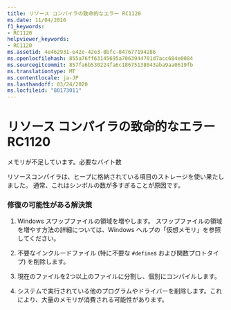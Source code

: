 ```yaml
---
title: リソース コンパイラの致命的なエラー RC1120
ms.date: 11/04/2016
f1_keywords:
- RC1120
helpviewer_keywords:
- RC1120
ms.assetid: 4e462931-e42e-42e3-8bfc-847677194286
ms.openlocfilehash: 855a76ff63145695a7063944701d7acc684e0084
ms.sourcegitcommit: 857fa6b530224fa6c18675138043aba9aa0619fb
ms.translationtype: MT
ms.contentlocale: ja-JP
ms.lasthandoff: 03/24/2020
ms.locfileid: "80173011"
---
```

# <a name="resource-compiler-fatal-error-rc1120"></a>リソース コンパイラの致命的なエラー RC1120

メモリが不足しています。必要なバイト数

リソースコンパイラは、ヒープに格納されている項目のストレージを使い果たしました。 通常、これはシンボルの数が多すぎることが原因です。

### <a name="to-fix-by-using-the-following-possible-solutions"></a>修復の可能性がある解決策

1. Windows スワップファイルの領域を増やします。 スワップファイルの領域を増やす方法の詳細については、Windows ヘルプの「仮想メモリ」を参照してください。

1. 不要なインクルードファイル (特に不要な `#define`s および関数プロトタイプ) を削除します。

1. 現在のファイルを2つ以上のファイルに分割し、個別にコンパイルします。

1. システムで実行されている他のプログラムやドライバーを削除します。これにより、大量のメモリが消費される可能性があります。
